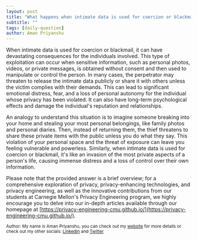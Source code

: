 ```yaml
---
layout: post
title: "What happens when intimate data is used for coercion or blackmail?"
subtitle: ""
tags: [daily-question]
author: Aman Priyanshu
---
```


When intimate data is used for coercion or blackmail, it can have devastating consequences for the individuals involved. This type of exploitation can occur when sensitive information, such as personal photos, videos, or private messages, is obtained without consent and then used to manipulate or control the person. In many cases, the perpetrator may threaten to release the intimate data publicly or share it with others unless the victim complies with their demands. This can lead to significant emotional distress, fear, and a loss of personal autonomy for the individual whose privacy has been violated. It can also have long-term psychological effects and damage the individual's reputation and relationships.

An analogy to understand this situation is to imagine someone breaking into your home and stealing your most personal belongings, like family photos and personal diaries. Then, instead of returning them, the thief threatens to share these private items with the public unless you do what they say. This violation of your personal space and the threat of exposure can leave you feeling vulnerable and powerless. Similarly, when intimate data is used for coercion or blackmail, it's like an invasion of the most private aspects of a person's life, causing immense distress and a loss of control over their own information.

Please note that the provided answer is a brief overview; for a comprehensive exploration of privacy, privacy-enhancing technologies, and privacy engineering, as well as the innovative contributions from our students at Carnegie Mellon's Privacy Engineering program, we highly encourage you to delve into our in-depth articles available through our homepage at [https://privacy-engineering-cmu.github.io/](https://privacy-engineering-cmu.github.io/).

<small>Author: My name is Aman Priyanshu, you can check out my [website](https://amanpriyanshu.github.io/) for more details or check out my other socials: [LinkedIn](https://www.linkedin.com/in/aman-priyanshu/) and [Twitter](https://twitter.com/AmanPriyanshu6)</small>
